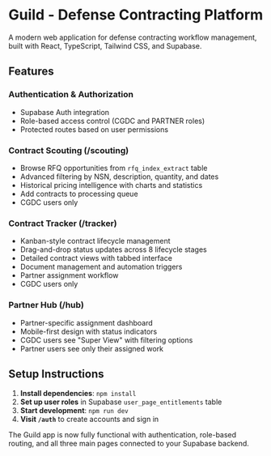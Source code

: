 # Guild - Defense Contracting Platform

A modern web application for defense contracting workflow management, built with React, TypeScript, Tailwind CSS, and Supabase.

## Features

### Authentication & Authorization
- Supabase Auth integration
- Role-based access control (CGDC and PARTNER roles)
- Protected routes based on user permissions

### Contract Scouting (/scouting)
- Browse RFQ opportunities from `rfq_index_extract` table
- Advanced filtering by NSN, description, quantity, and dates
- Historical pricing intelligence with charts and statistics
- Add contracts to processing queue
- CGDC users only

### Contract Tracker (/tracker)
- Kanban-style contract lifecycle management
- Drag-and-drop status updates across 8 lifecycle stages
- Detailed contract views with tabbed interface
- Document management and automation triggers
- Partner assignment workflow
- CGDC users only

### Partner Hub (/hub)
- Partner-specific assignment dashboard
- Mobile-first design with status indicators
- CGDC users see "Super View" with filtering options
- Partner users see only their assigned work

## Setup Instructions

1. **Install dependencies**: `npm install`
2. **Set up user roles** in Supabase `user_page_entitlements` table
3. **Start development**: `npm run dev`
4. **Visit `/auth`** to create accounts and sign in

The Guild app is now fully functional with authentication, role-based routing, and all three main pages connected to your Supabase backend.
